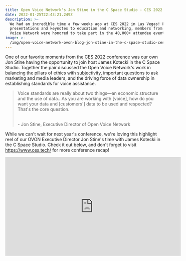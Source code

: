 ```yaml
---
title: Open Voice Network's Jon Stine in the C Space Studio - CES 2022 Highlights
date: 2022-01-25T22:43:21.249Z
description: >-
  We had an incredible time a few weeks ago at CES 2022 in Las Vegas! From the
  presentations and keynotes to education and networking, members from the Open
  Voice Network were honored to take part in the 40,000+ attendee event.
image: >-
  /img/open-voice-network-ovon-blog-jon-stine-in-the-c-space-studio-ces-2022-highlights.png
---
```

One of our favorite moments from the [CES 2022](https://www.ces.tech/) conference was our own Jon Stine having the opportunity to join host James Kotecki in the C Space Studio. Together the pair discussed the Open Voice Network's work in balancing the pillars of ethics with subjectivity, important questions to ask marketing and media leaders, and the driving force of data ownership in establishing standards for voice assistance.

> Voice standards are really about two things—an economic structure and the use of data...As you are working with \[voice], how do you want your data and \[customers'] data to be used and respected? That's the core question. <br></br>
>
> \- Jon Stine, Executive Director of Open Voice Network

While we can't wait for next year's conference, we're loving this highlight reel of our OVON Executive Director Jon Stine's time with James Kotecki in the C Space Studio. Check it out below, and don't forget to visit <https://www.ces.tech/> for more conference recap!

<iframe width="560" height="315" src="https://www.youtube.com/embed/osJkfWOwSqA?rel=0" title="YouTube video player" frameborder="0" rel=0 allow="accelerometer; autoplay; clipboard-write; encrypted-media; gyroscope; picture-in-picture" allowfullscreen></iframe>
